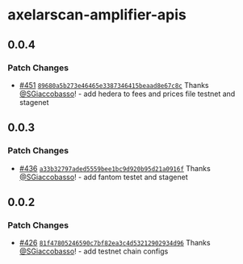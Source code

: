 # axelarscan-amplifier-apis

## 0.0.4

### Patch Changes

- [#451](https://github.com/axelarnetwork/axelarjs/pull/451) [`89680a5b273e46465e3387346415beaad8e67c8c`](https://github.com/axelarnetwork/axelarjs/commit/89680a5b273e46465e3387346415beaad8e67c8c) Thanks [@SGiaccobasso](https://github.com/SGiaccobasso)! - add hedera to fees and prices file testnet and stagenet

## 0.0.3

### Patch Changes

- [#436](https://github.com/axelarnetwork/axelarjs/pull/436) [`a33b32797aded5559bee1bc9d920b95d21a0916f`](https://github.com/axelarnetwork/axelarjs/commit/a33b32797aded5559bee1bc9d920b95d21a0916f) Thanks [@SGiaccobasso](https://github.com/SGiaccobasso)! - add fantom testet and stagenet

## 0.0.2

### Patch Changes

- [#426](https://github.com/axelarnetwork/axelarjs/pull/426) [`81f47805246590c7bf82ea3c4d53212902934d96`](https://github.com/axelarnetwork/axelarjs/commit/81f47805246590c7bf82ea3c4d53212902934d96) Thanks [@SGiaccobasso](https://github.com/SGiaccobasso)! - add testnet chain configs
